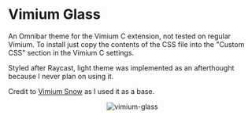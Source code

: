 # Vimium Glass
An Omnibar theme for the Vimium C extension, not tested on regular Vimium. To install just copy the contents of the CSS file into the "Custom CSS" section in the Vimium C settings.

Styled after Raycast, light theme was implemented as an afterthought because I never plan on using it.

Credit to [Vimium Snow](https://github.com/dermoumi/vimium-snow) as I used it as a base.

<center>

![vimium-glass](https://github.com/user-attachments/assets/558b4a73-c96e-493e-97d8-c85436aa1f5f)

</center>
